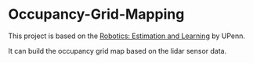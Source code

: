 # Occupancy-Grid-Mapping

This project is based on the [Robotics: Estimation and Learning](https://www.coursera.org/learn/robotics-learning/home/welcome) by UPenn.

It can build the occupancy grid map based on the lidar sensor data.
